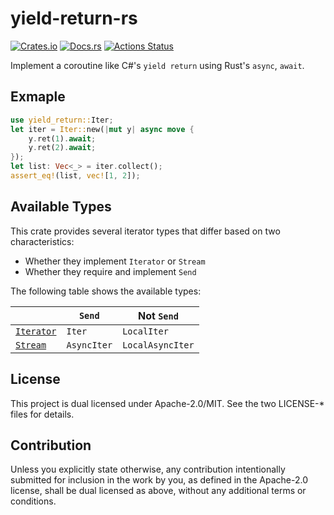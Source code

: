 # yield-return-rs

[![Crates.io](https://img.shields.io/crates/v/yield-return.svg)](https://crates.io/crates/yield-return)
[![Docs.rs](https://docs.rs/yield-return/badge.svg)](https://docs.rs/yield-return/)
[![Actions Status](https://github.com/frozenlib/yield-return-rs/workflows/CI/badge.svg)](https://github.com/frozenlib/yield-return-rs/actions)

Implement a coroutine like C#'s `yield return` using Rust's `async`, `await`.

## Exmaple

```rust
use yield_return::Iter;
let iter = Iter::new(|mut y| async move {
    y.ret(1).await;
    y.ret(2).await;
});
let list: Vec<_> = iter.collect();
assert_eq!(list, vec![1, 2]);
```

## Available Types

This crate provides several iterator types that differ based on two characteristics:

- Whether they implement `Iterator` or `Stream`
- Whether they require and implement `Send`

The following table shows the available types:

|              | `Send`      | Not `Send`       |
| ------------ | ----------- | ---------------- |
| [`Iterator`] | `Iter`      | `LocalIter`      |
| [`Stream`]   | `AsyncIter` | `LocalAsyncIter` |

[`Iterator`]: https://doc.rust-lang.org/std/iter/trait.Iterator.html
[`Stream`]: https://docs.rs/futures/latest/futures/stream/trait.Stream.html

## License

This project is dual licensed under Apache-2.0/MIT. See the two LICENSE-\* files for details.

## Contribution

Unless you explicitly state otherwise, any contribution intentionally submitted for inclusion in the work by you, as defined in the Apache-2.0 license, shall be dual licensed as above, without any additional terms or conditions.
